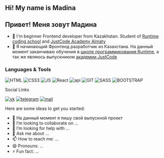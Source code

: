 ## Hi! My name is Madina
## Привет! Меня зовут Мадина

- 🌱 I'm beginner Frontend developer from Kazakhstan. Student of [Runtime coding school](https://runtime.kz/) and [JustCode Academy Almaty](https://justcode.kz/)
- 🌱 Я начинающий Фронтенд разработчик из Казахстана. На данный момент заканчиваю обучения в [школе программирования Runtime](https://runtime.kz/), а так же являюсь выпускником [академии JustCode](https://justcode.kz/)

### Languages & Tools

![HTML](https://img.shields.io/badge/-HTML-090909?style=for-the-badge&logo=html5)
![CSS3](https://img.shields.io/badge/-CSS-090909?style=for-the-badge&logo=css3)
![JS](https://img.shields.io/badge/-Javascript-090909?style=for-the-badge&logo=javascript)
![React](https://img.shields.io/badge/-React-090909?style=for-the-badge&logo=react)
![api](https://img.shields.io/badge/-api-090909?style=for-the-badge&logo=api)
![GIT](https://img.shields.io/badge/-Git-090909?style=for-the-badge&logo=git)
![SASS](https://img.shields.io/badge/-SCSS-090909?style=for-the-badge&logo=sass)
![BOOTSTRAP](https://img.shields.io/badge/-bootstrap-090909?style=for-the-badge&logo=bootstrap)

Social Links

[![vk](https://img.shields.io/badge/-vkontakte-090909?style=for-the-badge&logo=vk)](https://vk.com/makishii)
[![telegram](https://img.shields.io/badge/-telegram-090909?style=for-the-badge&logo=telegram)](https://t.me/makishii)
[![mail](https://img.shields.io/badge/-mail-090909?style=for-the-badge&logo=gmail)](@dimasempaj@gmail.com)



Here are some ideas to get you started:

- 🔭 На данный момент я пишу свой выпускной проект
- 👯 I’m looking to collaborate on ...
- 🤔 I’m looking for help with ...
- 💬 Ask me about ...
- 📫 How to reach me: ...
- 😄 Pronouns: ...
- ⚡ Fun fact: ...
